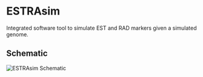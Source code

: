 # ESTRAsim

Integrated software tool to simulate EST and RAD markers given a simulated genome.

## Schematic
![ESTRAsim Schematic](vis/ESTRAsim_Schematic.png)

